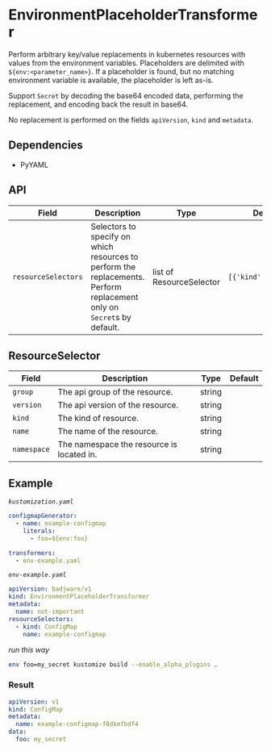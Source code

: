 # EnvironmentPlaceholderTransformer

Perform arbitrary key/value replacements in kubernetes resources with values from the environment variables. Placeholders are delimited with `${env:<parameter_name>}`. If a placeholder is found, but no matching environment variable is available, the placeholder is left as-is.

Support `Secret` by decoding the base64 encoded data, performing the replacement, and encoding back the result in base64.

No replacement is performed on the fields `apiVersion`, `kind` and `metadata`.

## Dependencies

* PyYAML

## API

| Field | Description | Type |  Default |
| --- | --- | --- | --- |
| `resourceSelectors` | Selectors to specify on which resources to perform the replacements. Perform replacement only on `Secret`s by default. | list of ResourceSelector | `[{'kind':'Secret'}]` |

## ResourceSelector
| Field | Description | Type |  Default |
| --- | --- | --- | --- |
| `group` | The api group of the resource. | string | |
| `version` | The api version of the resource. | string | |
| `kind` | The kind of resource. | string | |
| `name` | The name of the resource. | string | |
| `namespace` | The namespace the resource is located in. | string | |


## Example

*`kustomization.yaml`*
``` yaml
configmapGenerator:
  - name: example-configmap
    literals:
      - foo=${env:foo}

transformers:
  - env-example.yaml
```

*`env-example.yaml`*
``` yaml
apiVersion: badjware/v1
kind: EnvironmentPlaceholderTransformer
metadata:
  name: not-important
resourceSelectors:
  - kind: ConfigMap
    name: example-configmap
```

*run this way*
``` bash
env foo=my_secret kustomize build --enable_alpha_plugins .
```

### Result
``` yaml
apiVersion: v1
kind: ConfigMap
metadata:
  name: example-configmap-f8dkmfbdf4
data:
  foo: my_secret
```
